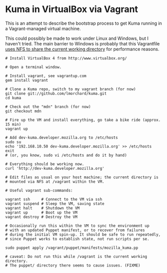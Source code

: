 # Kuma in VirtualBox via Vagrant

This is an attempt to describe the bootstrap process to get Kuma running in a
Vagrant-managed virtual machine. 

This could possibly be made to work under Linux and Windows, but I haven't
tried. The main barrier to Windows is probably that this Vagrantfile
[uses NFS to share the current working directory][nfs] for performance reasons. 

[nfs]: http://vagrantup.com/docs/nfs.html

    # Install VirtualBox 4 from http://www.virtualbox.org/

    # Open a terminal window.
    
    # Install vagrant, see vagrantup.com
    gem install vagrant
        
    # Clone a Kuma repo, switch to my vagrant branch (for now)
    git clone git://github.com/lmorchard/kuma.git
    cd kuma

    # Check out the "mdn" branch (for now)    
    git checkout mdn

    # Fire up the VM and install everything, go take a bike ride (approx. 15 min)
    vagrant up
    
    # Add dev-kuma.developer.mozilla.org to /etc/hosts
    sudo su
    echo '192.168.10.50 dev-kuma.developer.mozilla.org' >> /etc/hosts
    exit
    # (or, you know, sudo vi /etc/hosts and do it by hand)

    # Everything should be working now.
    curl 'http://dev-kuma.developer.mozilla.org'

    # Edit files as usual on your host machine; the current directory is
    # mounted via NFS at /vagrant within the VM.

    # Useful vagrant sub-commands:

    vagrant ssh     # Connect to the VM via ssh
    vagrant suspend # Sleep the VM, saving state
    vagrant halt    # Shutdown the VM
    vagrant up      # Boot up the VM
    vagrant destroy # Destroy the VM

    # Occasionally run this within the VM to sync the environment up 
    # with an updated Puppet manifest, or to recover from failures
    # during the initial VM spin-up. It should be safe to run repeatedly,
    # since Puppet works to establish state, not run scripts per se.

    sudo puppet apply /vagrant/puppet/manifests/mozilla_kuma.pp

    # caveat: Do not run this while /vagrant is the current working directory. 
    # The puppet/ directory there seems to cause issues. (FIXME)
